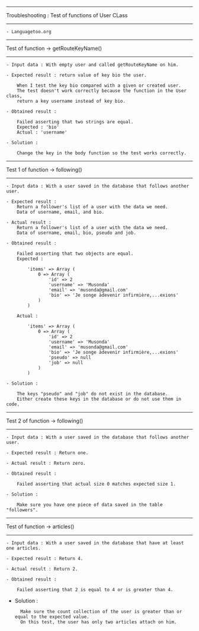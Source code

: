 ***
Troubleshooting : Test of functions of User CLass
***
    - Languagetoo.org
***
Test of function -> getRouteKeyName()
***

    - Input data : With empty user and called getRouteKeyName on him.

    - Expected result : return value of key bio the user.

        When I test the key bio compared with a given or created user.
        The test doesn't work correctly because the function in the User class,
        return a key username instead of key bio.

    - Obtained result : 

        Failed asserting that two strings are equal.
        Expected : 'bio'
        Actual : 'username'

    - Solution : 

        Change the key in the body function so the test works correctly.

***
Test 1 of function -> following()
***

    - Input data : With a user saved in the database that follows another user.

    - Expected result : 
        Return a follower's list of a user with the data we need.
        Data of username, email, and bio.

    - Actual result : 
        Return a follower's list of a user with the data we need.
        Data of username, email, bio, pseudo and job. 

    - Obtained result :

        Failed asserting that two objects are equal.
        Expected : 

            'items' => Array (
                0 => Array (
                    'id' => 2
                    'username' => 'Musonda'
                    'email' => 'musonda@gmail.com'
                    'bio' => 'Je songe àdevenir infirmière,...exions'
                )
            )        

        Actual : 

            'items' => Array (
                0 => Array (
                    'id' => 2
                    'username' => 'Musonda'
                    'email' => 'musonda@gmail.com'
                    'bio' => 'Je songe àdevenir infirmière,...exions'
                    'pseudo' => null
                    'job' => null
                )
            )

    - Solution :

        The keys "pseudo" and "job" do not exist in the database.
        Either create these keys in the database or do not use them in code.

***
Test 2 of function -> following()
***        

    - Input data : With a user saved in the database that follows another user.

    - Expected result : Return one.

    - Actual result : Return zero.

    - Obtained result :

        Failed asserting that actual size 0 matches expected size 1.
      
    - Solution :

        Make sure you have one piece of data saved in the table "followers".

***
Test of function -> articles()
***        

    - Input data : With a user saved in the database that have at least one articles.

    - Expected result : Return 4.

    - Actual result : Return 2.

    - Obtained result :

        Failed asserting that 2 is equal to 4 or is greater than 4.      
    
- Solution :

        Make sure the count collection of the user is greater than or equal to the expected value.
        On this test, the user has only two articles attach on him.
